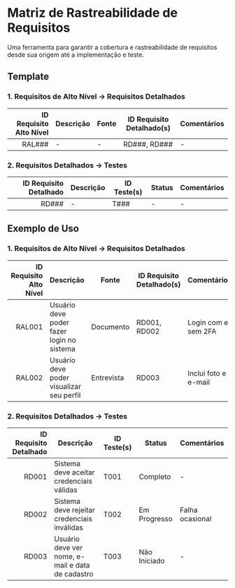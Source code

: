 
# Matriz de Rastreabilidade de Requisitos

Uma ferramenta para garantir a cobertura e rastreabilidade de requisitos desde sua origem até a implementação e teste.

## Template

### 1. Requisitos de Alto Nível → Requisitos Detalhados

| ID Requisito Alto Nível | Descrição | Fonte | ID Requisito Detalhado(s) | Comentários |
|------------------------:|-----------|------|---------------------------|------------|
| RAL###                  | -         |-     | RD###, RD###              | -          |

### 2. Requisitos Detalhados → Testes

| ID Requisito Detalhado | Descrição | ID Teste(s) | Status | Comentários |
|-----------------------:|-----------|------------|-------|------------|
| RD###                  | -         | T###       | -     | -          |

## Exemplo de Uso

### 1. Requisitos de Alto Nível → Requisitos Detalhados

| ID Requisito Alto Nível | Descrição                                | Fonte     | ID Requisito Detalhado(s) | Comentários            |
|------------------------:|------------------------------------------|-----------|---------------------------|------------------------|
| RAL001                  | Usuário deve poder fazer login no sistema | Documento | RD001, RD002              | Login com e sem 2FA   |
| RAL002                  | Usuário deve poder visualizar seu perfil | Entrevista| RD003                      | Inclui foto e e-mail   |

### 2. Requisitos Detalhados → Testes

| ID Requisito Detalhado | Descrição                                | ID Teste(s) | Status        | Comentários      |
|-----------------------:|------------------------------------------|-------------|---------------|------------------|
| RD001                  | Sistema deve aceitar credenciais válidas | T001        | Completo      | -                |
| RD002                  | Sistema deve rejeitar credenciais inválidas | T002     | Em Progresso  | Falha ocasional  |
| RD003                  | Usuário deve ver nome, e-mail e data de cadastro | T003  | Não Iniciado  | -                |
